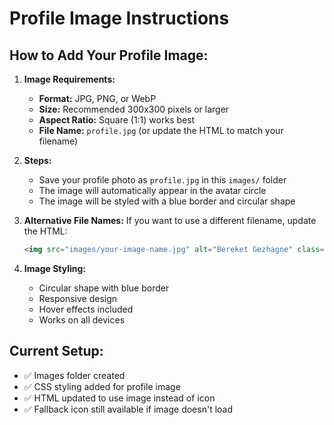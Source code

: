 # Profile Image Instructions

## How to Add Your Profile Image:

1. **Image Requirements:**
   - **Format:** JPG, PNG, or WebP
   - **Size:** Recommended 300x300 pixels or larger
   - **Aspect Ratio:** Square (1:1) works best
   - **File Name:** `profile.jpg` (or update the HTML to match your filename)

2. **Steps:**
   - Save your profile photo as `profile.jpg` in this `images/` folder
   - The image will automatically appear in the avatar circle
   - The image will be styled with a blue border and circular shape

3. **Alternative File Names:**
   If you want to use a different filename, update the HTML:
   ```html
   <img src="images/your-image-name.jpg" alt="Bereket Gezhagne" class="profile-image">
   ```

4. **Image Styling:**
   - Circular shape with blue border
   - Responsive design
   - Hover effects included
   - Works on all devices

## Current Setup:
- ✅ Images folder created
- ✅ CSS styling added for profile image
- ✅ HTML updated to use image instead of icon
- ✅ Fallback icon still available if image doesn't load